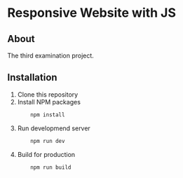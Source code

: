 # Responsive Website with JS 

## About
The third examination project.

## Installation

1. Clone this repository
2. Install NPM packages
    ```bash
        npm install
    ```
3. Run developmend server
    ```bash
        npm run dev
    ```
4. Build for production
    ```bash
        npm run build
    ```
